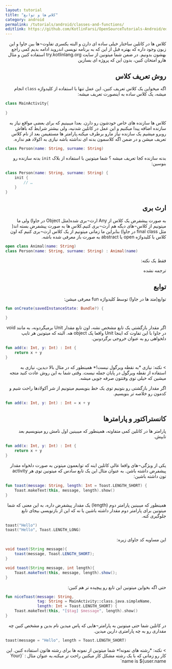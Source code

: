 ```yaml
---
layout: tutorial
title: "کلاس ها و توابع"
category: android
permalink: /tutorials/android/classes-and-functions/
editlink: https://github.com/KotlinFarsi/OpenSourceTutorials-Android/edit/master/src/classes-and-functions/README.md
---
```



<div dir="rtl" markdown="1">



کلاس ها در کاتلین ساختار خیلی ساده ای دارن و البته یکسری تفاوت¬ها بین جاوا و این زبون وجود داره که بهتره قبل از این که به برنامه نویسی اندروید ادامه بدیم کمی راجع بهشون بدونیم. در ضمن شما میتونین از سایت try.kotlinlang.org استفاده کنین و مثال هارو امتحان کنین، بدون این که پروژه ای بسازین


<div dir="rtl" markdown="1" id="روش تعریف کلاس" >

## روش تعریف کلاس

</div>


اگه میخواین یک کلاس تعریف کنین، این عمل تنها با استفاده از کلیدواژه `class` انجام میشه، یک کلاس ساده به اینصورت تعریف میشه:

</div>

```kotlin
class MainActivity{
    
}
```

<div dir="rtl" markdown="1">

کلاس ها سازنده های خاص خودشون رو دارن. بعدا میبینیم که برای بعضی مواقع نیاز به سازنده اضافه پیدا میکنیم و این عمل در کاتلین شدنیه، ولی بیشتر شرایط که باهاش روبرو میشیم یک سازنده نیاز مارو برطرف میکنه.پارامتر ها مستقیمن بعد از نام کلاس تعریف میشن و در ضمن اگه کلاسمون بدنه ای نداشته باشه نیازی به اکولاد هم نداره.

</div>

```kotlin
class Person(name: String, surname: String)
```

<div dir="rtl" markdown="1">

بدنه سازنده کجا تعریف میشه ؟ شما میتونین با استفاده از بلاک `init` بدنه سازنده رو بنوسین:

</div>

```kotlin
class Person(name: String, surname: String) {
    init {
        // …
    }
}
```

<div dir="rtl" markdown="1">

<div dir="rtl" markdown="1" id="ارث بری" >

## ارث بری

</div>

به صورت پیشفرض یک کلاس از Any ارث¬بری شده(مثل Object در جاوا) ولی ما میتونیم از کلاس¬های دیگه هم ارث¬بری کنیم.کلاس ها به صورت پیشفرض بسته اند( مثل final class در جاوا) بنابراین ما زمانی میتونیم از یک کلاس ارث¬بری کنیم که اون کلاس با کلیدواژه open یا abstract به صورت باز معرفی شده باشه.

</div>

```kotlin
open class Animal(name: String)
class Person(name: String, surname: String) : Animal(name)
```

<div dir="rtl" markdown="1">
فقط یک نکته:

ترجمه نشده


</div>


<div dir="rtl" markdown="1">

<div dir="rtl" markdown="1" id="توابع" >

## توابع

</div>

توابع(متد ها در جاوا) توسط کلیدواژه fun معرفی میشن:

</div>

```kotlin
fun onCreate(savedInstanceState: Bundle?) {

}
```

<div dir="rtl" markdown="1">

اگر مقدار بازگشتی یک تابع مشخص نشه، اون تابع مقدار Unit برمیگردونه، به مانند void در جاوا با این تفاوت که اینجا Unit واقعا یک object هه. البته که میتونین هر تایپ دلخواهی رو به عنوان خروجی برگردونین.

</div>

```kotlin
fun add(x: Int, y: Int) : Int {
    return x + y
}
```
<div dir="rtl" markdown="1">
> نکته: نیازی *به نقطه ویرگول نیست!* همینطور که در مثال بالا دیدین، نیازی به استفاده از نقطه ویرگول در پایان جمله نیست. وقتی شما به این روش عادت کنید متجه میشین که خیلی توی وقتتون صرفه جویی میشه.



اگر مقدار بازگشتی رو بتونیم توی یک خط بنویسیم میتونیم از شر آکولادها راحت شیم و کدمون رو خلاصه تر بنویسیم.

</div>

```kotlin
fun add(x: Int, y: Int) : Int = x + y
```

<div dir="rtl" markdown="1">

<div dir="rtl" markdown="1" id="کانستراکتور و پارامترها" >

## کانستراکتور و پارامترها

</div>

پارامتر ها در کاتلین کمی متفاوته، همینطور که میبینین اول نامش رو مینویسیم بعد تایپش.

</div>

```kotlin
fun add(x: Int, y: Int) : Int {
    return x + y
}
```

<div dir="rtl" markdown="1">

یکی از ویژگی¬های واقعا عالی کاتلین اینه که توابعمون میتونن به صورت دلخواه مقدار پیشفرض داشته باشن. به عنوان مثال این یک تابع سادس که میتونین توی هر activity تون داشته باشین:

</div>

```kotlin
fun toast(message: String, length: Int = Toast.LENGTH_SHORT) {
    Toast.makeText(this, message, length).show()
}
```

<div dir="rtl" markdown="1">

همینطور که میبینین پارامتر دوم (length) یک مقدار پیشفرض داره، به این معنی که شما میتونین برای پارامتر دوم مقدار داشته باشین یا نه که این از بازنویسی بیجای تابع جلوگیری کنه.

</div>

```kotlin
toast("Hello")
toast("Hello", Toast.LENGTH_LONG)
```

<div dir="rtl" markdown="1">

این مساویه کد جاوای زیره:

</div>

```java
void toast(String message){
    toast(message, Toast.LENGTH_SHORT);
}

void toast(String message, int length){
    Toast.makeText(this, message, length).show();
}
```

<div dir="rtl" markdown="1">

حتی اگه بخواین میتونین این تابع رو پیچیده تر هم کنین:

</div>

```kotlin
fun niceToast(message: String,
              tag: String = MainActivity::class.java.simpleName,
              length: Int = Toast.LENGTH_SHORT) {
    Toast.makeText(this, "[$tag] $message", length).show()
}
```

<div dir="rtl" markdown="1">

در کاتلین شما حتی میتونین به پارامتر¬هایی که پاس میدین نام بدین و مشخص کنین چه مقداری رو به چه پارامتری دارین میدین.

</div>

```kotlin
toast(message = "Hello", length = Toast.LENGTH_SHORT)
```

<div dir="rtl" markdown="1">
> نکته: *رشته های نمونه!* شما میتونین از نمونه ها برای رشته هاتون استفاده کنین. این کار رو زمانی که با یک رشته مشکل کار میکنین راحت تر میکنه.به عنوان مثال : `{Your name is ${user.name`

</div>